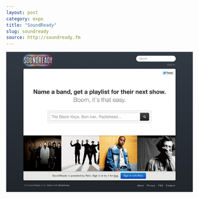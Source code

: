 ```yaml
---
layout: post
category: expo
title: "SoundReady"
slug: soundready
source: http://soundready.fm
---
```


<img src="/screenshots/soundready.jpg">
